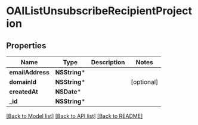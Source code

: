 # OAIListUnsubscribeRecipientProjection

## Properties
Name | Type | Description | Notes
------------ | ------------- | ------------- | -------------
**emailAddress** | **NSString*** |  | 
**domainId** | **NSString*** |  | [optional] 
**createdAt** | **NSDate*** |  | 
**_id** | **NSString*** |  | 

[[Back to Model list]](../README#documentation-for-models) [[Back to API list]](../README#documentation-for-api-endpoints) [[Back to README]](../README)


